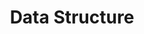 ---
title: "Data Structure"
permalink: /categories/data-structure/
layout: category
taxonomy: DataStructure
---